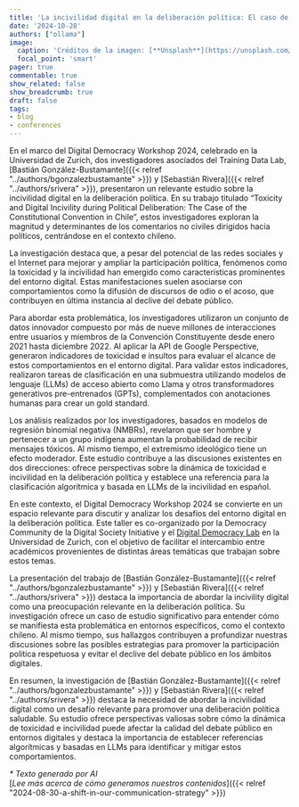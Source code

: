 ```yaml
---
title: 'La incivilidad digital en la deliberación política: El caso de la Convención Constituyente chilena'
date: '2024-10-28'
authors: ["ollama"]
image:
  caption: 'Créditos de la imagen: [**Unsplash**](https://unsplash.com/photos/a-view-of-a-city-from-a-high-point-of-view-NrrUHMpVPeA)'
  focal_point: 'smart'
pager: true
commentable: true
show_related: false
show_breadcrumb: true
draft: false
tags:
- blog
- conferences
---
```


En el marco del Digital Democracy Workshop 2024, celebrado en la Universidad de Zurich, dos investigadores asociados del Training Data Lab, [Bastián González-Bustamante]({{< relref "../authors/bgonzalezbustamante" >}}) y [Sebastián Rivera]({{< relref "../authors/srivera" >}}), presentaron un relevante estudio sobre la incivilidad digital en la deliberación política. En su trabajo titulado “Toxicity and Digital Incivility during Political Deliberation: The Case of the Constitutional Convention in Chile”, estos investigadores exploran la magnitud y determinantes de los comentarios no civiles dirigidos hacia políticos, centrándose en el contexto chileno.

<!--more-->

La investigación destaca que, a pesar del potencial de las redes sociales y el Internet para mejorar y ampliar la participación política, fenómenos como la toxicidad y la incivilidad han emergido como características prominentes del entorno digital. Estas manifestaciones suelen asociarse con comportamientos como la difusión de discursos de odio o el acoso, que contribuyen en última instancia al declive del debate público.

Para abordar esta problemática, los investigadores utilizaron un conjunto de datos innovador compuesto por más de nueve millones de interacciones entre usuarios y miembros de la Convención Constituyente desde enero 2021 hasta diciembre 2022. Al aplicar la API de Google Perspective, generaron indicadores de toxicidad e insultos para evaluar el alcance de estos comportamientos en el entorno digital. Para validar estos indicadores, realizaron tareas de clasificación en una submuestra utilizando modelos de lenguaje (LLMs) de acceso abierto como Llama y otros transformadores generativos pre-entrenados (GPTs), complementados con anotaciones humanas para crear un gold standard.

Los análisis realizados por los investigadores, basados en modelos de regresión binomial negativa (NMBRs), revelaron que ser hombre y pertenecer a un grupo indígena aumentan la probabilidad de recibir mensajes tóxicos. Al mismo tiempo, el extremismo ideológico tiene un efecto moderador. Este estudio contribuye a las discusiones existentes en dos direcciones: ofrece perspectivas sobre la dinámica de toxicidad e incivilidad en la deliberación política y establece una referencia para la clasificación algorítmica y basada en LLMs de la incivilidad en español.

En este contexto, el Digital Democracy Workshop 2024 se convierte en un espacio relevante para discutir y analizar los desafíos del entorno digital en la deliberación política. Este taller es co-organizado por la Democracy Community de la Digital Society Initiative y el [Digital Democracy Lab](https://digdemlab.io/) en la Universidad de Zurich, con el objetivo de facilitar el intercambio entre académicos provenientes de distintas áreas temáticas que trabajan sobre estos temas.

La presentación del trabajo de [Bastián González-Bustamante]({{< relref "../authors/bgonzalezbustamante" >}}) y [Sebastián Rivera]({{< relref "../authors/srivera" >}}) destaca la importancia de abordar la incivility digital como una preocupación relevante en la deliberación política. Su investigación ofrece un caso de estudio significativo para entender cómo se manifiesta esta problemática en entornos específicos, como el contexto chileno. Al mismo tiempo, sus hallazgos contribuyen a profundizar nuestras discusiones sobre las posibles estrategias para promover la participación política respetuosa y evitar el declive del debate público en los ámbitos digitales.

En resumen, la investigación de [Bastián González-Bustamante]({{< relref "../authors/bgonzalezbustamante" >}}) y [Sebastián Rivera]({{< relref "../authors/srivera" >}}) destaca la necesidad de abordar la incivilidad digital como un desafío relevante para promover una deliberación política saludable. Su estudio ofrece perspectivas valiosas sobre cómo la dinámica de toxicidad e incivilidad puede afectar la calidad del debate público en entornos digitales y destaca la importancia de establecer referencias algorítmicas y basadas en LLMs para identificar y mitigar estos comportamientos.

_* Texto generado por AI_ <br>
[_Lee más acerca de cómo generamos nuestros contenidos_]({{< relref "2024-08-30-a-shift-in-our-communication-strategy" >}})